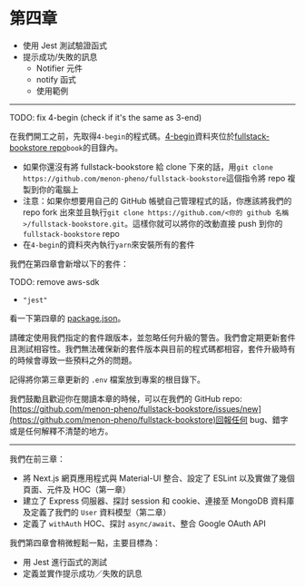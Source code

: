 # 第四章

- 使用 Jest 測試驗證函式
- 提示成功/失敗的訊息
  - Notifier 元件
  - notify 函式
  - 使用範例
---

TODO: fix 4-begin (check if it's the same as 3-end)

在我們開工之前，先取得`4-begin`的程式碼。[4-begin](https://github.com/menon-pheno/fullstack-bookstore/tree/master/book/3-begin)資料夾位於[fullstack-bookstore repo](https://github.com/menon-pheno/fullstack-bookstore)`book`的目錄內。

- 如果你還沒有將 fullstack-bookstore 給 clone 下來的話，用`git clone https://github.com/menon-pheno/fullstack-bookstore`這個指令將 repo 複製到你的電腦上
- 注意：如果你想要用自己的 GitHub 帳號自己管理程式的話，你應該將我們的 repo fork 出來並且執行`git clone https://github.com/<你的 github 名稱>/fullstack-bookstore.git`。這樣你就可以將你的改動直接 push 到你的`fullstack-bookstore` repo
- 在`4-begin`的資料夾內執行`yarn`來安裝所有的套件

我們在第四章會新增以下的套件：

TODO: remove aws-sdk
- `"jest"`

看一下第四章的 [package.json](https://github.com/menon-pheno/fullstack-bookstore/blob/master/book/4-begin/package.json)。

請確定使用我們指定的套件跟版本，並忽略任何升級的警告。我們會定期更新套件且測試相容性。我們無法確保新的套件版本與目前的程式碼都相容，套件升級時有的時候會導致一些預料之外的問題。

記得將你第三章更新的 `.env` 檔案放到專案的根目錄下。

我們鼓勵且歡迎你在閱讀本章的時候，可以在我們的 GitHub repo: [https://github.com/menon-pheno/fullstack-bookstore/issues/new](https://github.com/menon-pheno/fullstack-bookstore)回報任何 bug、錯字或是任何解釋不清楚的地方。

---

我們在前三章：

- 將 Next.js 網頁應用程式與 Material-UI 整合、設定了 ESLint 以及實做了幾個頁面、元件及 HOC（第一章）
- 建立了 Express 伺服器、探討 session 和 cookie、連接至 MongoDB 資料庫及定義了我們的 `User` 資料模型（第二章）
- 定義了 `withAuth` HOC、探討 `async/await`、整合 Google OAuth API

我們第四章會稍微輕鬆一點，主要目標為：

- 用 Jest 進行函式的測試
- 定義並實作提示成功／失敗的訊息
